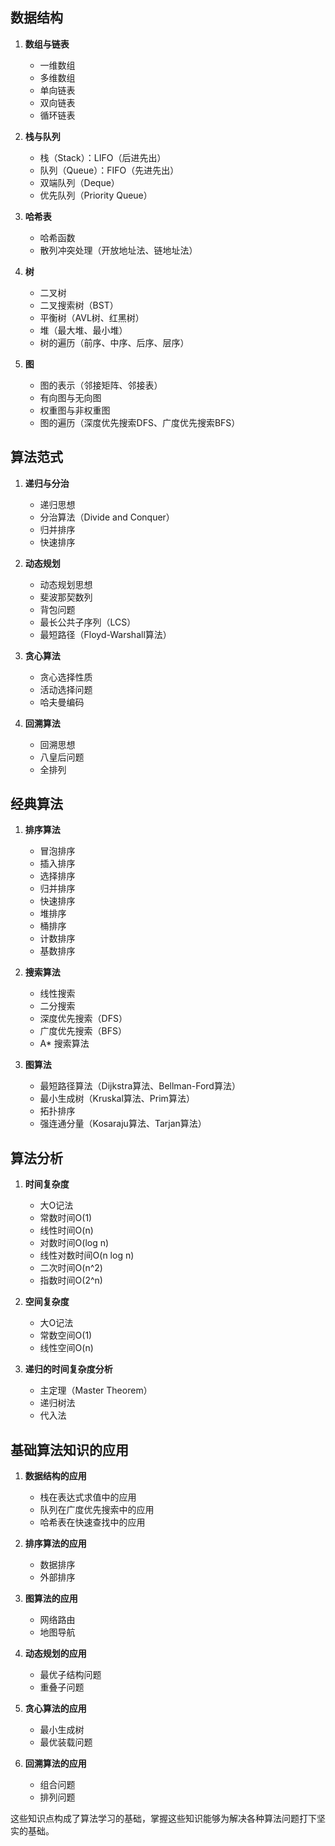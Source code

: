 ## 数据结构

1. **数组与链表**
   - 一维数组
   - 多维数组
   - 单向链表
   - 双向链表
   - 循环链表

2. **栈与队列**
   - 栈（Stack）：LIFO（后进先出）
   - 队列（Queue）：FIFO（先进先出）
   - 双端队列（Deque）
   - 优先队列（Priority Queue）

3. **哈希表**
   - 哈希函数
   - 散列冲突处理（开放地址法、链地址法）

4. **树**
   - 二叉树
   - 二叉搜索树（BST）
   - 平衡树（AVL树、红黑树）
   - 堆（最大堆、最小堆）
   - 树的遍历（前序、中序、后序、层序）

5. **图**
   - 图的表示（邻接矩阵、邻接表）
   - 有向图与无向图
   - 权重图与非权重图
   - 图的遍历（深度优先搜索DFS、广度优先搜索BFS）

## 算法范式

1. **递归与分治**
   - 递归思想
   - 分治算法（Divide and Conquer）
   - 归并排序
   - 快速排序

2. **动态规划**
   - 动态规划思想
   - 斐波那契数列
   - 背包问题
   - 最长公共子序列（LCS）
   - 最短路径（Floyd-Warshall算法）

3. **贪心算法**
   - 贪心选择性质
   - 活动选择问题
   - 哈夫曼编码

4. **回溯算法**
   - 回溯思想
   - 八皇后问题
   - 全排列

## 经典算法

1. **排序算法**
   - 冒泡排序
   - 插入排序
   - 选择排序
   - 归并排序
   - 快速排序
   - 堆排序
   - 桶排序
   - 计数排序
   - 基数排序

2. **搜索算法**
   - 线性搜索
   - 二分搜索
   - 深度优先搜索（DFS）
   - 广度优先搜索（BFS）
   - A* 搜索算法

3. **图算法**
   - 最短路径算法（Dijkstra算法、Bellman-Ford算法）
   - 最小生成树（Kruskal算法、Prim算法）
   - 拓扑排序
   - 强连通分量（Kosaraju算法、Tarjan算法）

## 算法分析

1. **时间复杂度**
   - 大O记法
   - 常数时间O(1)
   - 线性时间O(n)
   - 对数时间O(log n)
   - 线性对数时间O(n log n)
   - 二次时间O(n^2)
   - 指数时间O(2^n)

2. **空间复杂度**
   - 大O记法
   - 常数空间O(1)
   - 线性空间O(n)

3. **递归的时间复杂度分析**
   - 主定理（Master Theorem）
   - 递归树法
   - 代入法

## 基础算法知识的应用

1. **数据结构的应用**
   - 栈在表达式求值中的应用
   - 队列在广度优先搜索中的应用
   - 哈希表在快速查找中的应用

2. **排序算法的应用**
   - 数据排序
   - 外部排序

3. **图算法的应用**
   - 网络路由
   - 地图导航

4. **动态规划的应用**
   - 最优子结构问题
   - 重叠子问题

5. **贪心算法的应用**
   - 最小生成树
   - 最优装载问题

6. **回溯算法的应用**
   - 组合问题
   - 排列问题

这些知识点构成了算法学习的基础，掌握这些知识能够为解决各种算法问题打下坚实的基础。